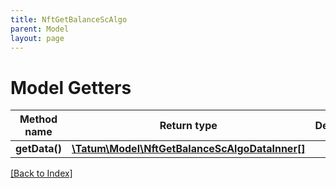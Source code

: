 ```yaml
---
title: NftGetBalanceScAlgo
parent: Model
layout: page
---
```


# Model Getters

Method name | Return type | Description | Notes
------------ | ------------- | ------------- | -------------
**getData()** | [**\Tatum\Model\NftGetBalanceScAlgoDataInner[]**](NftGetBalanceScAlgoDataInner.md) |  | [optional]

[[Back to Index]](../index.md)
